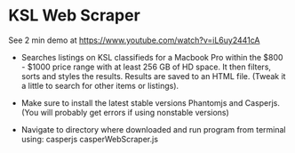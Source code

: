 # KSL Web Scraper

  See 2 min demo at https://www.youtube.com/watch?v=iL6uy2441cA

* Searches listings on KSL classifieds for a Macbook Pro within the $800 - $1000 price range with at least 256 GB of HD space. It then filters, sorts and styles the results.  Results are saved to an HTML file.  (Tweak it a little to search for other items or listings).
 
* Make sure to install the latest stable versions Phantomjs and Casperjs.  (You will probably get errors if using nonstable versions)

* Navigate to directory where downloaded and run program from terminal using: casperjs casperWebScraper.js
